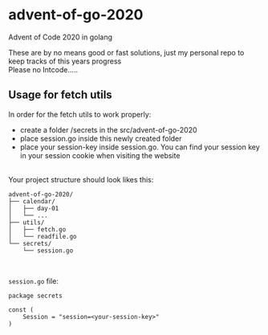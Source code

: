 # advent-of-go-2020
Advent of Code 2020 in golang  

These are by no means good or fast solutions, just my personal repo to keep tracks of this years progress  
Please no Intcode.....

## Usage for fetch utils
In order for the fetch utils to work properly:
- create a folder /secrets in the src/advent-of-go-2020
- place session.go inside this newly created folder
- place your session-key inside session.go. You can find your session key in your session cookie when visiting the website

<br />
Your project structure should look likes this:  

```
advent-of-go-2020/
├── calendar/
│   ├── day-01
│   └── ...
├── utils/
│   ├── fetch.go
│   └── readfile.go
└── secrets/
    └── session.go
```
<br />

`session.go` file:
```golang
package secrets

const (
	Session = "session=<your-session-key>"
)
```
